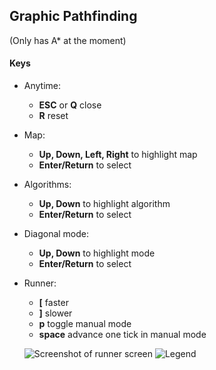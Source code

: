 ## Graphic Pathfinding

(Only has A* at the moment)

#### Keys
* Anytime:
  * **ESC** or **Q** close
  * **R** reset
* Map:
  * **Up, Down, Left, Right** to highlight map
  * **Enter/Return** to select
* Algorithms:
  * **Up, Down** to highlight algorithm
  * **Enter/Return** to select
* Diagonal mode:
  * **Up, Down** to highlight mode
  * **Enter/Return** to select  
* Runner:
  * **[** faster
  * **]** slower
  * **p** toggle manual mode
  * **space** advance one tick in manual mode 
  

  
  
  ![Screenshot of runner screen](https://raw.githubusercontent.com/raybritton/graphical-pathfinding/master/screenshot.png)
  ![Legend](https://raw.githubusercontent.com/raybritton/graphical-pathfinding/master/palette.png)
